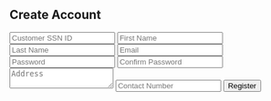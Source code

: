 <!DOCTYPE html>
<html lang="en">
<head>
    <meta charset="UTF-8">
    <meta name="viewport" content="width=device-width, initial-scale=1.0">
    <title>Register</title>
    <link rel="stylesheet" href="styles.css">
</head>
<body>
    <form id="registrationForm">
        <h2>Create Account</h2>
        <input type="text" id="ssn" placeholder="Customer SSN ID" required>
        <input type="text" id="firstName" placeholder="First Name" maxlength="50" required>
        <input type="text" id="lastName" placeholder="Last Name" maxlength="50" required>
        <input type="email" id="email" placeholder="Email" required>
        <input type="password" id="password" placeholder="Password" maxlength="30" required>
        <input type="password" id="confirmPassword" placeholder="Confirm Password" maxlength="30" required>
        <textarea id="address" placeholder="Address" maxlength="100"></textarea>
        <input type="text" id="contactNumber" placeholder="Contact Number" maxlength="10" required>
        <button type="button" onclick="register()">Register</button>
    </form>
    <div id="acknowledgment" style="display:none;"></div>
    <script src="script.js"></script>
</body>
</html>

